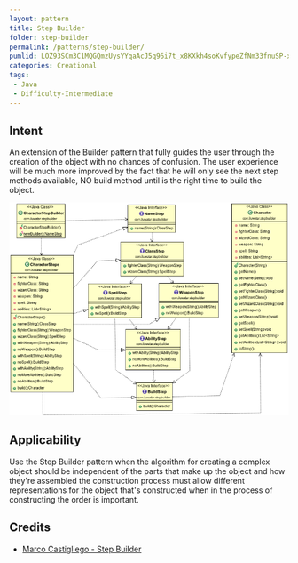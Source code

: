 ```yaml
---
layout: pattern
title: Step Builder
folder: step-builder
permalink: /patterns/step-builder/
pumlid: LOZ93SCm3C1MQGQmzUysYYqaAcJ5q96i7t_x8KXkh4soKvfypeZfNm33fnuSP-xfPEtI88tQhW4i-M2WmGzlB9sS3oqJ8yZKOQ0lWOLPzcJfAoZQtwXfeyuSyW80
categories: Creational
tags:
 - Java
 - Difficulty-Intermediate
---
```


## Intent
An extension of the Builder pattern that fully guides the user through the creation of the object with no chances of confusion.
The user experience will be much more improved by the fact that he will only see the next step methods available, NO build method until is the right time to build the object.

![alt text](etc/step-builder.png "Step Builder")

## Applicability
Use the Step Builder pattern when the algorithm for creating a complex object should be independent of the parts that make up the object and how they're assembled the construction process must allow different representations for the object that's constructed when in the process of constructing the order is important.

## Credits

* [Marco Castigliego - Step Builder](http://rdafbn.blogspot.co.uk/2012/07/step-builder-pattern_28.html)
